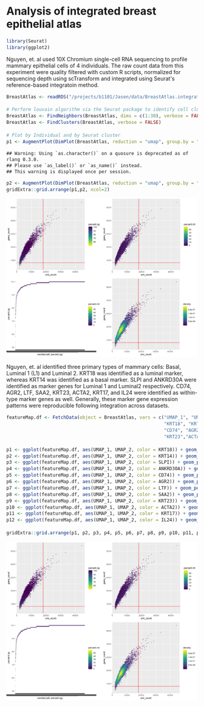 
Analysis of integrated breast epithelial atlas
==============================================

``` r
library(Seurat)
library(ggplot2)
```

Nguyen, et. al used 10X Chromium single-cell RNA sequencing to profile mammary epithelial cells of 4 individuals. The raw count data from this experiment were quality filtered with custom R scripts, normalized for sequencing depth using scTransform and integrated using Seurat's reference-based integratoin method.

``` r
BreastAtlas <- readRDS("/projects/b1101/Jasen/data/BreastAtlas.integrated.rds")

# Perform louvain algorithm via the Seurat package to identify cell clusters
BreastAtlas <- FindNeighbors(BreastAtlas, dims = c(1:30), verbose = FALSE)
BreastAtlas <- FindClusters(BreastAtlas, verbose = FALSE)

# Plot by Individual and by Seurat cluster
p1 <- AugmentPlot(DimPlot(BreastAtlas, reduction = "umap", group.by = "individual", pt.size=0.1) + DarkTheme())
```

    ## Warning: Using `as.character()` on a quosure is deprecated as of rlang 0.3.0.
    ## Please use `as_label()` or `as_name()` instead.
    ## This warning is displayed once per session.

``` r
p2 <- AugmentPlot(DimPlot(BreastAtlas, reduction = "umap", group.by = "seurat_clusters", pt.size=0.1) + DarkTheme())
gridExtra::grid.arrange(p1,p2, ncol=2)
```

![](figures/QC_Kessenbrock-unnamed-chunk-3-1.png)

Nguyen, et. al identified three primary types of mammary cells: Basal, Luminal 1 (L1) and Luminal 2. KRT18 was identified as a luminal marker, whereas KRT14 was identified as a basal marker. SLPI and ANKRD30A were identified as marker genes for Luminal 1 and Luminal2 respectively. CD74, AGR2, LTF, SAA2, KRT23, ACTA2, KRT17, and IL24 were identified as within-type marker genes as well. Generally, these marker gene expression patterns were reproducible following integration across datasets.

``` r
featureMap.df <- FetchData(object = BreastAtlas, vars = c("UMAP_1", "UMAP_2",
                                                          "KRT18", "KRT14", "SLPI", "ANKRD30A",
                                                          "CD74", "AGR2", "LTF", "SAA2",
                                                          "KRT23","ACTA2", "KRT17", "IL24"))

p1 <- ggplot(featureMap.df, aes(UMAP_1, UMAP_2, color = KRT18)) + geom_point(size=0.1) + scale_color_viridis_c()
p2 <- ggplot(featureMap.df, aes(UMAP_1, UMAP_2, color = KRT14)) + geom_point(size=0.1) + scale_color_viridis_c()
p3 <- ggplot(featureMap.df, aes(UMAP_1, UMAP_2, color = SLPI)) + geom_point(size=0.1) + scale_color_viridis_c()
p4 <- ggplot(featureMap.df, aes(UMAP_1, UMAP_2, color = ANKRD30A)) + geom_point(size=0.1) + scale_color_viridis_c()
p5 <- ggplot(featureMap.df, aes(UMAP_1, UMAP_2, color = CD74)) + geom_point(size=0.1) + scale_color_viridis_c()
p6 <- ggplot(featureMap.df, aes(UMAP_1, UMAP_2, color = AGR2)) + geom_point(size=0.1) + scale_color_viridis_c()
p7 <- ggplot(featureMap.df, aes(UMAP_1, UMAP_2, color = LTF)) + geom_point(size=0.1) + scale_color_viridis_c()
p8 <- ggplot(featureMap.df, aes(UMAP_1, UMAP_2, color = SAA2)) + geom_point(size=0.1) + scale_color_viridis_c()
p9 <- ggplot(featureMap.df, aes(UMAP_1, UMAP_2, color = KRT23)) + geom_point(size=0.1) + scale_color_viridis_c()
p10 <- ggplot(featureMap.df, aes(UMAP_1, UMAP_2, color = ACTA2)) + geom_point(size=0.1) + scale_color_viridis_c()
p11 <- ggplot(featureMap.df, aes(UMAP_1, UMAP_2, color = KRT17)) + geom_point(size=0.1) + scale_color_viridis_c()
p12 <- ggplot(featureMap.df, aes(UMAP_1, UMAP_2, color = IL24)) + geom_point(size=0.1) + scale_color_viridis_c()

gridExtra::grid.arrange(p1, p2, p3, p4, p5, p6, p7, p8, p9, p10, p11, p12, ncol = 4)
```

![](figures/QC_Kessenbrock-unnamed-chunk-4-1.png)
